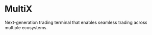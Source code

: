 # MultiX
Next-generation trading terminal that enables seamless trading across multiple ecosystems.
